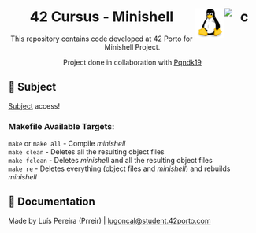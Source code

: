 <h1 align="center">42 Cursus - Minishell <img src="https://imgur.com/MbpYAc0.png" alt="c" align="right" width="65" height="65"/><img src="https://github.com/devicons/devicon/blob/master/icons/linux/linux-original.svg" alt="Linux" width="60" height="60" align="right"/></h1>
<p align="center">This repository contains code developed at 42 Porto for Minishell Project.</p>
<p align="center">Project done in collaboration with <a href="https://github.com/Pqndk19">Pqndk19</a></p>
<h2 align="left"> 📄 Subject </h2>
<a href="https://github.com/Prreir/MiniShell_42/blob/main/Extra/Subject.pdf" >Subject</a> access!

### Makefile Available Targets:
`make` or `make all` - Compile _minishell_   
`make clean` - Deletes all the resulting object files  
`make fclean` - Deletes _minishell_ and all the resulting object files  
`make re` - Deletes everything (object files and _minishell_) and rebuilds _minishell_

<h2 align="left" href="https://quirky-aftershave-16f.notion.site/eb791bf3fd1d4fb2b4b8874d26ec8479?v=ce979a4b4b2f4998b9bc4967eba957d8">🔗 Documentation</h2>

Made by Luís Pereira (Prreir) | lugoncal@student.42porto.com
